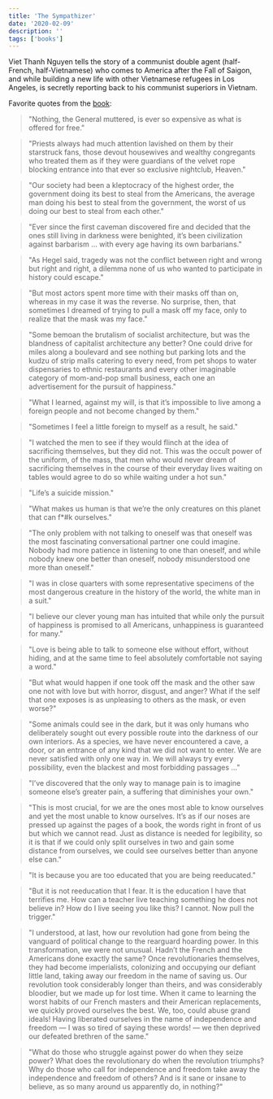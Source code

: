 ```yaml
---
title: 'The Sympathizer'
date: '2020-02-09'
description: ''
tags: ['books']
---
```


Viet Thanh Nguyen tells the story of a communist double agent (half-French, half-Vietnamese) who comes to America after the Fall of Saigon, and while building a new life with other Vietnamese refugees in Los Angeles, is secretly reporting back to his communist superiors in Vietnam.

Favorite quotes from the [book](http://amzn.eu/e5IIey0):

> "Nothing, the General muttered, is ever so expensive as what is offered for free."

> "Priests always had much attention lavished on them by their starstruck fans, those devout housewives and wealthy congregants who treated them as if they were guardians of the velvet rope blocking entrance into that ever so exclusive nightclub, Heaven."

> "Our society had been a kleptocracy of the highest order, the government doing its best to steal from the Americans, the average man doing his best to steal from the government, the worst of us doing our best to steal from each other."

> "Ever since the first caveman discovered fire and decided that the ones still living in darkness were benighted, it’s been civilization against barbarism ... with every age having its own barbarians."

> "As Hegel said, tragedy was not the conflict between right and wrong but right and right, a dilemma none of us who wanted to participate in history could escape."

> "But most actors spent more time with their masks off than on, whereas in my case it was the reverse. No surprise, then, that sometimes I dreamed of trying to pull a mask off my face, only to realize that the mask was my face."

> "Some bemoan the brutalism of socialist architecture, but was the blandness of capitalist architecture any better? One could drive for miles along a boulevard and see nothing but parking lots and the kudzu of strip malls catering to every need, from pet shops to water dispensaries to ethnic restaurants and every other imaginable category of mom-and-pop small business, each one an advertisement for the pursuit of happiness."

> "What I learned, against my will, is that it’s impossible to live among a foreign people and not become changed by them."

> "Sometimes I feel a little foreign to myself as a result, he said."

> "I watched the men to see if they would flinch at the idea of sacrificing themselves, but they did not. This was the occult power of the uniform, of the mass, that men who would never dream of sacrificing themselves in the course of their everyday lives waiting on tables would agree to do so while waiting under a hot sun."

> "Life’s a suicide mission."

> "What makes us human is that we’re the only creatures on this planet that can f\*#k ourselves."

> "The only problem with not talking to oneself was that oneself was the most fascinating conversational partner one could imagine. Nobody had more patience in listening to one than oneself, and while nobody knew one better than oneself, nobody misunderstood one more than oneself."

> "I was in close quarters with some representative specimens of the most dangerous creature in the history of the world, the white man in a suit."

> "I believe our clever young man has intuited that while only the pursuit of happiness is promised to all Americans, unhappiness is guaranteed for many."

> "Love is being able to talk to someone else without effort, without hiding, and at the same time to feel absolutely comfortable not saying a word."

> "But what would happen if one took off the mask and the other saw one not with love but with horror, disgust, and anger? What if the self that one exposes is as unpleasing to others as the mask, or even worse?"

> "Some animals could see in the dark, but it was only humans who deliberately sought out every possible route into the darkness of our own interiors. As a species, we have never encountered a cave, a door, or an entrance of any kind that we did not want to enter. We are never satisfied with only one way in. We will always try every possibility, even the blackest and most forbidding passages ..."

> "I’ve discovered that the only way to manage pain is to imagine someone else’s greater pain, a suffering that diminishes your own."

> "This is most crucial, for we are the ones most able to know ourselves and yet the most unable to know ourselves. It’s as if our noses are pressed up against the pages of a book, the words right in front of us but which we cannot read. Just as distance is needed for legibility, so it is that if we could only split ourselves in two and gain some distance from ourselves, we could see ourselves better than anyone else can."

> "It is because you are too educated that you are being reeducated."

> "But it is not reeducation that I fear. It is the education I have that terrifies me. How can a teacher live teaching something he does not believe in? How do I live seeing you like this? I cannot. Now pull the trigger."

> "I understood, at last, how our revolution had gone from being the vanguard of political change to the rearguard hoarding power. In this transformation, we were not unusual. Hadn’t the French and the Americans done exactly the same? Once revolutionaries themselves, they had become imperialists, colonizing and occupying our defiant little land, taking away our freedom in the name of saving us. Our revolution took considerably longer than theirs, and was considerably bloodier, but we made up for lost time. When it came to learning the worst habits of our French masters and their American replacements, we quickly proved ourselves the best. We, too, could abuse grand ideals! Having liberated ourselves in the name of independence and freedom — I was so tired of saying these words! — we then deprived our defeated brethren of the same."

> "What do those who struggle against power do when they seize power? What does the revolutionary do when the revolution triumphs? Why do those who call for independence and freedom take away the independence and freedom of others? And is it sane or insane to believe, as so many around us apparently do, in nothing?"
